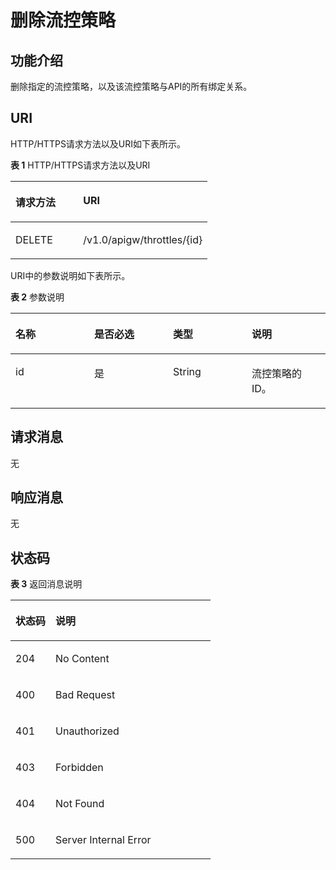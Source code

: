 # 删除流控策略<a name="apig-zh-api-180713066"></a>

## 功能介绍<a name="section13937026"></a>

删除指定的流控策略，以及该流控策略与API的所有绑定关系。

## URI<a name="section58324371"></a>

HTTP/HTTPS请求方法以及URI如下表所示。

**表 1**  HTTP/HTTPS请求方法以及URI

<a name="table59484814"></a>
<table><thead align="left"><tr id="row32208838"><th class="cellrowborder" valign="top" width="34.339999999999996%" id="mcps1.2.3.1.1"><p id="p58779092"><a name="p58779092"></a><a name="p58779092"></a>请求方法</p>
</th>
<th class="cellrowborder" valign="top" width="65.66%" id="mcps1.2.3.1.2"><p id="p63486051"><a name="p63486051"></a><a name="p63486051"></a>URI</p>
</th>
</tr>
</thead>
<tbody><tr id="row42096539"><td class="cellrowborder" valign="top" width="34.339999999999996%" headers="mcps1.2.3.1.1 "><p id="p54376483"><a name="p54376483"></a><a name="p54376483"></a>DELETE</p>
</td>
<td class="cellrowborder" valign="top" width="65.66%" headers="mcps1.2.3.1.2 "><p id="p42418979"><a name="p42418979"></a><a name="p42418979"></a>/v1.0/apigw/throttles/{id}</p>
</td>
</tr>
</tbody>
</table>

URI中的参数说明如下表所示。

**表 2**  参数说明

<a name="table13385284"></a>
<table><thead align="left"><tr id="row62579373"><th class="cellrowborder" valign="top" width="25%" id="mcps1.2.5.1.1"><p id="p35764424"><a name="p35764424"></a><a name="p35764424"></a>名称</p>
</th>
<th class="cellrowborder" valign="top" width="25%" id="mcps1.2.5.1.2"><p id="p11237236"><a name="p11237236"></a><a name="p11237236"></a>是否必选</p>
</th>
<th class="cellrowborder" valign="top" width="25%" id="mcps1.2.5.1.3"><p id="p37800920"><a name="p37800920"></a><a name="p37800920"></a>类型</p>
</th>
<th class="cellrowborder" valign="top" width="25%" id="mcps1.2.5.1.4"><p id="p41975709"><a name="p41975709"></a><a name="p41975709"></a>说明</p>
</th>
</tr>
</thead>
<tbody><tr id="row44589291"><td class="cellrowborder" valign="top" width="25%" headers="mcps1.2.5.1.1 "><p id="p54962793"><a name="p54962793"></a><a name="p54962793"></a>id</p>
</td>
<td class="cellrowborder" valign="top" width="25%" headers="mcps1.2.5.1.2 "><p id="p22801215"><a name="p22801215"></a><a name="p22801215"></a>是</p>
</td>
<td class="cellrowborder" valign="top" width="25%" headers="mcps1.2.5.1.3 "><p id="p34959126"><a name="p34959126"></a><a name="p34959126"></a>String</p>
</td>
<td class="cellrowborder" valign="top" width="25%" headers="mcps1.2.5.1.4 "><p id="p13116949"><a name="p13116949"></a><a name="p13116949"></a>流控策略的ID。</p>
</td>
</tr>
</tbody>
</table>

## 请求消息<a name="section55157294"></a>

无

## 响应消息<a name="section38555855"></a>

无

## 状态码<a name="section26653605"></a>

**表 3**  返回消息说明

<a name="table26743982"></a>
<table><thead align="left"><tr id="row66720907"><th class="cellrowborder" valign="top" width="20%" id="mcps1.2.3.1.1"><p id="p35684412"><a name="p35684412"></a><a name="p35684412"></a>状态码</p>
</th>
<th class="cellrowborder" valign="top" width="80%" id="mcps1.2.3.1.2"><p id="p4756298"><a name="p4756298"></a><a name="p4756298"></a>说明</p>
</th>
</tr>
</thead>
<tbody><tr id="row49715868"><td class="cellrowborder" valign="top" width="20%" headers="mcps1.2.3.1.1 "><p id="p453531"><a name="p453531"></a><a name="p453531"></a>204</p>
</td>
<td class="cellrowborder" valign="top" width="80%" headers="mcps1.2.3.1.2 "><p id="p36736046"><a name="p36736046"></a><a name="p36736046"></a>No Content</p>
</td>
</tr>
<tr id="row62188963"><td class="cellrowborder" valign="top" width="20%" headers="mcps1.2.3.1.1 "><p id="p4141232"><a name="p4141232"></a><a name="p4141232"></a>400</p>
</td>
<td class="cellrowborder" valign="top" width="80%" headers="mcps1.2.3.1.2 "><p id="p67004357"><a name="p67004357"></a><a name="p67004357"></a>Bad Request</p>
</td>
</tr>
<tr id="row66168307"><td class="cellrowborder" valign="top" width="20%" headers="mcps1.2.3.1.1 "><p id="p58032616"><a name="p58032616"></a><a name="p58032616"></a>401</p>
</td>
<td class="cellrowborder" valign="top" width="80%" headers="mcps1.2.3.1.2 "><p id="p3021433"><a name="p3021433"></a><a name="p3021433"></a>Unauthorized</p>
</td>
</tr>
<tr id="row27192904"><td class="cellrowborder" valign="top" width="20%" headers="mcps1.2.3.1.1 "><p id="p55141648"><a name="p55141648"></a><a name="p55141648"></a>403</p>
</td>
<td class="cellrowborder" valign="top" width="80%" headers="mcps1.2.3.1.2 "><p id="p37288488"><a name="p37288488"></a><a name="p37288488"></a>Forbidden</p>
</td>
</tr>
<tr id="row52073"><td class="cellrowborder" valign="top" width="20%" headers="mcps1.2.3.1.1 "><p id="p4217981"><a name="p4217981"></a><a name="p4217981"></a>404</p>
</td>
<td class="cellrowborder" valign="top" width="80%" headers="mcps1.2.3.1.2 "><p id="p6112181"><a name="p6112181"></a><a name="p6112181"></a>Not Found</p>
</td>
</tr>
<tr id="row55009634"><td class="cellrowborder" valign="top" width="20%" headers="mcps1.2.3.1.1 "><p id="p26595404"><a name="p26595404"></a><a name="p26595404"></a>500</p>
</td>
<td class="cellrowborder" valign="top" width="80%" headers="mcps1.2.3.1.2 "><p id="p6744143"><a name="p6744143"></a><a name="p6744143"></a>Server Internal Error</p>
</td>
</tr>
</tbody>
</table>

